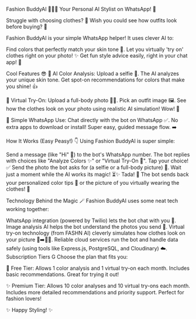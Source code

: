 Fashion BuddyAI 👕👗✨
Your Personal AI Stylist on WhatsApp! 🤖

Struggle with choosing clothes? 🤔 Wish you could see how outfits look before buying? 👚



Fashion BuddyAI is your simple WhatsApp helper! It uses clever AI to:

Find colors that perfectly match your skin tone 🎨.
Let you virtually 'try on' clothes right on your photo! ✨
Get fun style advice easily, right in your chat app! 💬

Cool Features 😎
🎨 AI Color Analysis: Upload a selfie 🤳. The AI analyzes your unique skin tone. Get spot-on recommendations for colors that make you shine! 👍

👔 Virtual Try-On: Upload a full-body photo 🧍‍♀️. Pick an outfit image 🖼️. See how the clothes look on your photo using realistic AI simulation! Wow! 🤩

📱 Simple WhatsApp Use: Chat directly with the bot on WhatsApp ✅. No extra apps to download or install! Super easy, guided message flow. ➡️

How It Works (Easy Peasy!) 👇
Using Fashion BuddyAI is super simple:

Send a message (like "Hi" 👋) to the bot's WhatsApp number.
The bot replies with choices like "Analyze Colors ✨" or "Virtual Try-On 👚". Tap your choice! ✅
Send the photo the bot asks for (a selfie or a full-body picture) 📸.
Wait just a moment while the AI works its magic! ⏳✨
Tada! 🎉 The bot sends back your personalized color tips 🎨 or the picture of you virtually wearing the clothes! 🤩

Technology Behind the Magic 🪄
Fashion BuddyAI uses some neat tech working together:

WhatsApp integration (powered by Twilio) lets the bot chat with you 💬.
Image analysis AI helps the bot understand the photos you send 🧠.
Virtual try-on technology (from FASHN AI) cleverly simulates how clothes look on your picture 👕➡️🧍‍♀️.
Reliable cloud services run the bot and handle data safely (using tools like Express.js, PostgreSQL, and Cloudinary) ☁️.
Subscription Tiers G
Choose the plan that fits you:

🎉 Free Tier: Allows 1 color analysis and 1 virtual try-on each month. Includes basic recommendations. Great for trying it out!

✨ Premium Tier: Allows 10 color analyses and 10 virtual try-ons each month. Includes more detailed recommendations and priority support. Perfect for fashion lovers!


✨ Happy Styling! ✨
